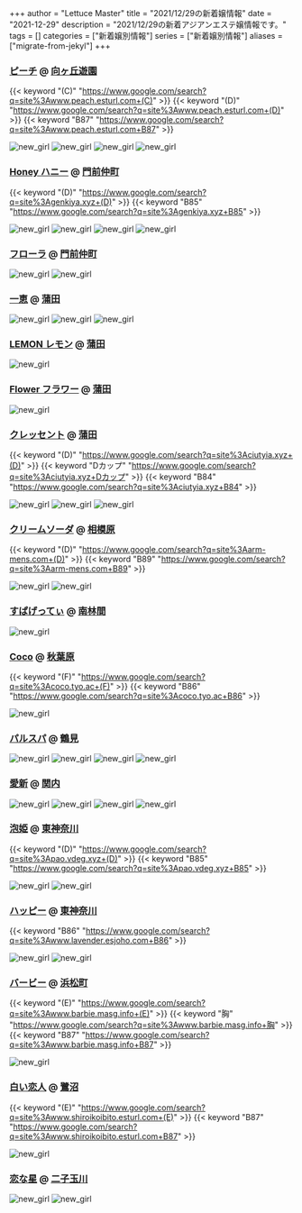 +++
author = "Lettuce Master"
title = "2021/12/29の新着嬢情報"
date = "2021-12-29"
description = "2021/12/29の新着アジアンエステ嬢情報です。"
tags = []
categories = ["新着嬢別情報"]
series = ["新着嬢別情報"]
aliases = ["migrate-from-jekyl"]
+++
### [ピーチ](http://www.peach.esturl.com/) @ [向ヶ丘遊園](/post/mukogaokayuen)
{{< keyword "(C)" "https://www.google.com/search?q=site%3Awww.peach.esturl.com+(C)" >}} {{< keyword "(D)" "https://www.google.com/search?q=site%3Awww.peach.esturl.com+(D)" >}} {{< keyword "B87" "https://www.google.com/search?q=site%3Awww.peach.esturl.com+B87" >}} 

![new_girl](https://i.imgur.com/3akfMae.jpeg)
![new_girl](https://i.imgur.com/opwf2n1.jpeg)
![new_girl](https://i.imgur.com/6dmMrlO.jpeg)
![new_girl](https://i.imgur.com/Cqii1FP.jpeg)
### [Honey ハニー](http://genkiya.xyz/) @ [門前仲町](/post/monzennakacho)
{{< keyword "(D)" "https://www.google.com/search?q=site%3Agenkiya.xyz+(D)" >}} {{< keyword "B85" "https://www.google.com/search?q=site%3Agenkiya.xyz+B85" >}} 

![new_girl](https://i.imgur.com/b5I6gHc.jpeg)
![new_girl](https://i.imgur.com/06SVbSC.jpeg)
![new_girl](https://i.imgur.com/Nr4lEaM.jpeg)
![new_girl](https://i.imgur.com/E9CjPzG.jpeg)
### [フローラ](http://yumeie.work/) @ [門前仲町](/post/monzennakacho)


![new_girl](https://i.imgur.com/AWypPZy.png)
![new_girl](https://i.imgur.com/f2MLy1N.png)
### [一恵](http://kazue.me-es.com/) @ [蒲田](/post/kamata)


![new_girl](https://i.imgur.com/g98qqIh.jpeg)
![new_girl](https://i.imgur.com/SKGAKxA.jpeg)
![new_girl](https://i.imgur.com/xkKyIJI.jpeg)
### [LEMON レモン](http://www.remonesthe.com/) @ [蒲田](/post/kamata)


![new_girl](https://i.imgur.com/IUCTKiG.jpeg)
### [Flower フラワー](http://www.floweresthe.com/) @ [蒲田](/post/kamata)


![new_girl](https://i.imgur.com/kf5Cnaz.jpeg)
### [クレッセント](http://ciutyia.xyz/) @ [蒲田](/post/kamata)
{{< keyword "(D)" "https://www.google.com/search?q=site%3Aciutyia.xyz+(D)" >}} {{< keyword "Dカップ" "https://www.google.com/search?q=site%3Aciutyia.xyz+Dカップ" >}} {{< keyword "B84" "https://www.google.com/search?q=site%3Aciutyia.xyz+B84" >}} 

![new_girl](https://i.imgur.com/bxcJzQF.jpeg)
![new_girl](https://i.imgur.com/7WK0bqS.jpeg)
![new_girl](https://i.imgur.com/3i32cpi.jpeg)
### [クリームソーダ](http://arm-mens.com/) @ [相模原](/post/sagamihara)
{{< keyword "(D)" "https://www.google.com/search?q=site%3Aarm-mens.com+(D)" >}} {{< keyword "B89" "https://www.google.com/search?q=site%3Aarm-mens.com+B89" >}} 

![new_girl](https://i.imgur.com/FhD07Bf.jpeg)
![new_girl](https://i.imgur.com/sgjUyVJ.jpeg)
### [すぱげってぃ](https://spaghetti.est.cm/) @ [南林間](/post/minamirinkan)


![new_girl](https://spaghetti.est.cm/photos/sites/98/2021/12/2021122902324964.jpg_300X450.jpg)
### [Coco](https://coco.tyo.ac/) @ [秋葉原](/post/akihabara)
{{< keyword "(F)" "https://www.google.com/search?q=site%3Acoco.tyo.ac+(F)" >}} {{< keyword "B86" "https://www.google.com/search?q=site%3Acoco.tyo.ac+B86" >}} 

![new_girl](https://coco.tyo.ac/photos/sites/95/2021/12/2021122901584166.jpg_302X404.jpg)
### [パルスパ](https://www.pal-spa.com/) @ [鶴見](/post/tsurumi)


![new_girl](https://www.pal-spa.com/img/girl/list/sface472072762faea7315739bf093e9b9ca532.jpg)
![new_girl](https://www.pal-spa.com/img/girl/list/slist472072762faea7315739bf093e9b9ca532.jpg)
![new_girl](https://www.pal-spa.com/img/girl/list/swest472072762faea7315739bf093e9b9ca532.jpg)
![new_girl](https://www.pal-spa.com/img/girl/main/smain4712072762faea7315739bf093e9b9ca532.jpg)
### [愛新](http://www.aisin.work/) @ [関内](/post/kannai)


![new_girl](https://i.imgur.com/WMfM2ZH.jpeg)
![new_girl](https://i.imgur.com/FO5Q0ku.jpeg)
![new_girl](https://i.imgur.com/EfvI4tP.jpeg)
![new_girl](https://i.imgur.com/FOCYdFc.jpeg)
### [泡姫](http://pao.vdeg.xyz/) @ [東神奈川](/post/higashikanagawa)
{{< keyword "(D)" "https://www.google.com/search?q=site%3Apao.vdeg.xyz+(D)" >}} {{< keyword "B85" "https://www.google.com/search?q=site%3Apao.vdeg.xyz+B85" >}} 

![new_girl](https://i.imgur.com/QPZkmYA.jpeg)
![new_girl](https://i.imgur.com/ULBNqx1.jpeg)
### [ハッピー](http://www.lavender.esjoho.com/) @ [東神奈川](/post/higashikanagawa)
{{< keyword "B86" "https://www.google.com/search?q=site%3Awww.lavender.esjoho.com+B86" >}} 

![new_girl](https://i.imgur.com/uY5WkTS.jpeg)
![new_girl](https://i.imgur.com/a8JIZ2e.jpeg)
### [バービー](http://www.barbie.masg.info/) @ [浜松町](/post/hamamatsucho)
{{< keyword "(E)" "https://www.google.com/search?q=site%3Awww.barbie.masg.info+(E)" >}} {{< keyword "胸" "https://www.google.com/search?q=site%3Awww.barbie.masg.info+胸" >}} {{< keyword "B87" "https://www.google.com/search?q=site%3Awww.barbie.masg.info+B87" >}} 

![new_girl](https://i.imgur.com/dxqUuvZ.jpeg)
### [白い恋人](http://www.shiroikoibito.esturl.com/) @ [鷺沼](/post/saginuma)
{{< keyword "(E)" "https://www.google.com/search?q=site%3Awww.shiroikoibito.esturl.com+(E)" >}} {{< keyword "B87" "https://www.google.com/search?q=site%3Awww.shiroikoibito.esturl.com+B87" >}} 

![new_girl](https://i.imgur.com/djhUJcL.jpeg)
### [恋な星](http://koihoshi.agomaj.com/) @ [二子玉川](/post/futakotamagawa)


![new_girl](https://i.imgur.com/8ugkdZs.jpeg)
![new_girl](https://i.imgur.com/WpGGsb6.jpeg)
